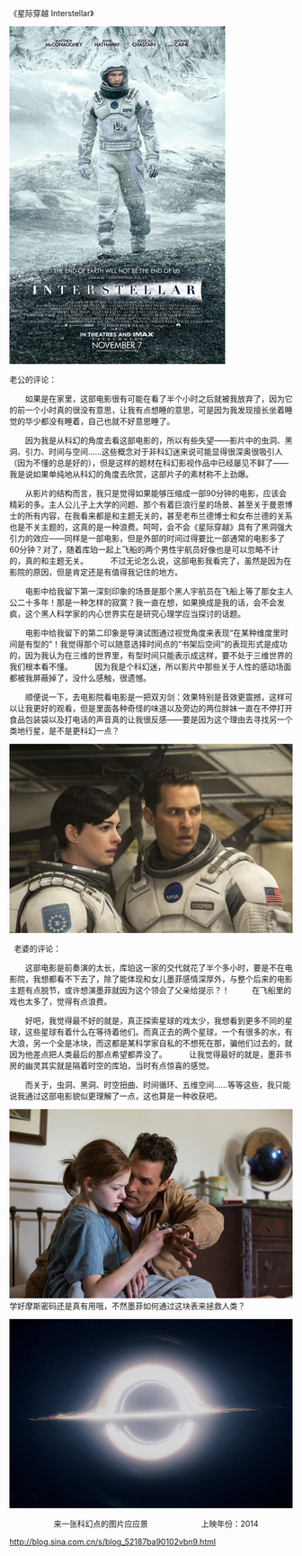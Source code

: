 《星际穿越 Interstellar》

			
![](./img/001vda4xzy6NPASKwH7a1&690.jpg)


老公的评论：
 

　　如果是在家里，这部电影很有可能在看了半个小时之后就被我放弃了，因为它的前一个小时真的很没有意思，让我有点想睡的意思，可是因为我发现擅长坐着睡觉的华少都没有睡着，自己也就不好意思睡了。
 

　　因为我是从科幻的角度去看这部电影的，所以有些失望——影片中的虫洞、黑洞、引力、时间与空间……这些概念对于非科幻迷来说可能显得很深奥很吸引人（因为不懂的总是好的），但是这样的题材在科幻影视作品中已经屡见不鲜了——我是说如果单纯地从科幻的角度去欣赏，这部片子的素材称不上劲爆。
 

　　从影片的结构而言，我只是觉得如果能够压缩成一部90分钟的电影，应该会精彩的多。主人公儿子上大学的问题、那个有着巨浪行星的场景、甚至关于曼恩博士的所有内容，在我看来都是和主题无关的，甚至老布兰德博士和女布兰德的关系也是不关主题的，这真的是一种浪费。呵呵，会不会《星际穿越》具有了黑洞强大引力的效应——同样是一部电影，但是外部的时间过得要比一部通常的电影多了60分钟？对了，随着库珀一起上飞船的两个男性宇航员好像也是可以忽略不计的，真的和主题无关。
 
　　不过无论怎么说，这部电影我看完了，虽然是因为在影院的原因，但是肯定还是有值得我记住的地方。
 

　　电影中给我留下第一深刻印象的场景是那个黑人宇航员在飞船上等了那女主人公二十多年！那是一种怎样的寂寞？我一直在想，如果换成是我的话，会不会发疯，这个黑人科学家的内心世界实在是研究心理学应当探讨的话题。
 

　　电影中给我留下的第二印象是导演试图通过视觉角度来表现“在某种维度里时间是有型的”！我觉得那个可以随意选择时间点的“书架后空间”的表现形式是成功的，因为我认为在三维的世界里，有型时间只能表示成这样，要不处于三维世界的我们根本看不懂。
 
　　因为我是个科幻迷，所以影片中那些关于人性的感动场面都被我屏蔽掉了，没什么感触，很遗憾。
 

　　顺便说一下，去电影院看电影是一把双刃剑：效果特别是音效更震撼，这样可以让我更好的观看，但是里面各种奇怪的味道以及旁边的两位胖妹一直在不停打开食品包装袋以及打电话的声音真的让我很反感——要是因为这个理由去寻找另一个类地行星，是不是更科幻一点？

![](./img/001vda4xzy6NPB4V4ea96&690.jpg)

<a href="http://photo.blog.sina.com.cn/showpic.html#blogid=52187ba90102vbn9&url=http://album.sina.com.cn/pic/001vda4xzy6NPB4V4ea96" target="_blank"></a><a href="http://photo.blog.sina.com.cn/showpic.html#blogid=52187ba90102vbn9&url=http://album.sina.com.cn/pic/001vda4xzy6NPB0Zk36c8" target="_blank"></a> 
老婆的评论：
 

　　这部电影是前奏演的太长，库珀这一家的交代就花了半个多小时，要是不在电影院，我想都看不下去了，除了能体现和女儿墨菲感情深厚外，与整个后来的电影主题有点脱节，或许想演墨菲就因为这个领会了父亲给提示？！
<a href="http://photo.blog.sina.com.cn/showpic.html#blogid=52187ba90102vbn9&url=http://album.sina.com.cn/pic/001vda4xzy6NPB4V4ea96" target="_blank"></a> 
　　在飞船里的戏也太多了，觉得有点浪费。
 

　　好吧，我觉得最不好的就是，真正探索星球的戏太少，我想看到更多不同的星球，这些星球有着什么在等待着他们。而真正去的两个星球，一个有很多的水，有大浪，另一个全是冰块，而这都是某科学家自私的不想死在那，骗他们过去的，就因为他差点把人类最后的那点希望都弄没了。
 
　　让我觉得最好的就是，墨菲书房的幽灵其实就是隔着时空的库珀，当时有点惊喜的感觉。
 

　　而关于，虫洞、黑洞、时空扭曲、时间循环、五维空间……等等这些，我只能说我通过这部电影貌似更理解了一点，这也算是一种收获吧。

![](./img/001vda4xzy6NPB0Zk36c8&690.jpg)
<a href="http://photo.blog.sina.com.cn/showpic.html#blogid=52187ba90102vbn9&url=http://album.sina.com.cn/pic/001vda4xzy6NPB4V4ea96" target="_blank"></a>
学好摩斯密码还是真有用哦，不然墨菲如何通过这块表来拯救人类？

![](./img/001vda4xzy6NPB6slrC24&690.jpg)


                   
来一张科幻点的图片应应景                       
上映年份：2014							
		
http://blog.sina.com.cn/s/blog_52187ba90102vbn9.html
